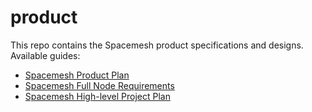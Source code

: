 # product
This repo contains the Spacemesh product specifications and designs. Available guides:

- [Spacemesh Product Plan](https://github.com/spacemeshos/product/blob/master/product_plan.md) 
- [Spacemesh Full Node Requirements](https://github.com/spacemeshos/product/wiki/Full-Node-Requirements)
- [Spacemesh High-level Project Plan](https://github.com/spacemeshos/product/blob/master/roadmap.md)

